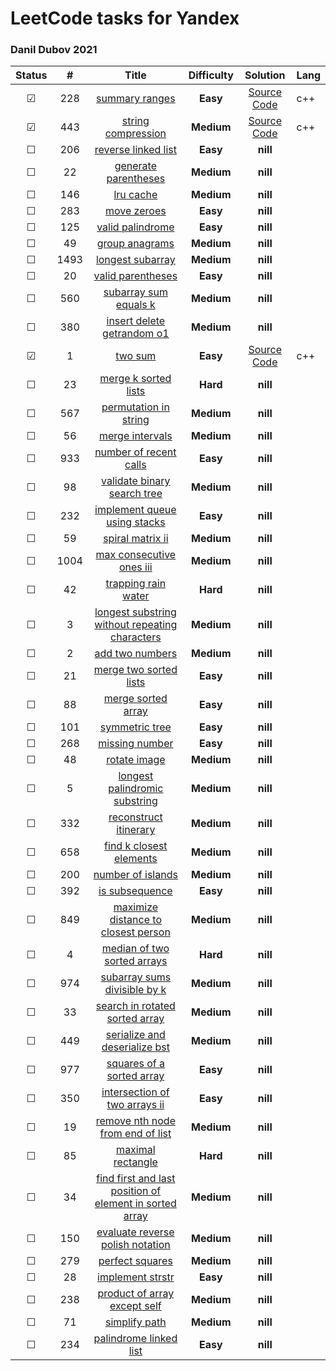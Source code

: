 # LeetCode tasks for Yandex 

### Danil Dubov 2021 

| Status  |  #   |                            Title                             | **Difficulty** |                           Solution                           | Lang |
| :-----: | :--: | :----------------------------------------------------------: | :------------: | :----------------------------------------------------------: | ---- |
| &#9745; | 228  | [summary ranges](https://leetcode.com/problems/summary-ranges/) |    **Easy**    | [Source Code](/LeetCodeTraining/LeetCodeTraining/summaryRanges.cpp) | c++  |
| &#9745; | 443  | [string compression](https://leetcode.com/problems/string-compression/) |   **Medium**   | [Source Code](/LeetCodeTraining/LeetCodeTraining/stringCompression.cpp) | c++  |
| &#9744; | 206  | [reverse linked list](https://leetcode.com/problems/reverse-linked-list/) |    **Easy**    |                           **nill**                           |      |
| &#9744; |  22  | [generate parentheses](https://leetcode.com/problems/generate-parentheses/) |   **Medium**   |                           **nill**                           |      |
| &#9744; | 146  |    [lru cache](https://leetcode.com/problems/lru-cache/)     |   **Medium**   |                           **nill**                           |      |
| &#9744; | 283  |  [move zeroes](https://leetcode.com/problems/move-zeroes/)   |    **Easy**    |                           **nill**                           |      |
| &#9744; | 125  | [valid palindrome](https://leetcode.com/problems/valid-palindrome/) |    **Easy**    |                           **nill**                           |      |
| &#9744; |  49  | [group anagrams](https://leetcode.com/problems/group-anagrams/) |   **Medium**   |                           **nill**                           |      |
| &#9744; | 1493 | [longest subarray](https://leetcode.com/problems/longest-subarray-of-1s-after-deleting-one-element/) |   **Medium**   |                           **nill**                           |      |
| &#9744; |  20  | [valid parentheses](https://leetcode.com/problems/valid-parentheses/) |    **Easy**    |                           **nill**                           |      |
| &#9744; | 560  | [subarray sum equals k](https://leetcode.com/problems/subarray-sum-equals-k/) |   **Medium**   |                           **nill**                           |      |
| &#9744; | 380  | [insert delete getrandom o1](https://leetcode.com/problems/insert-delete-getrandom-o1/) |   **Medium**   |                           **nill**                           |      |
| &#9745; |  1   |      [two sum](https://leetcode.com/problems/two-sum/)       |    **Easy**    | [Source Code](/LeetCodeTraining/LeetCodeTraining/twoSum.cpp) | c++  |
| &#9744; |  23  | [merge k sorted lists](https://leetcode.com/problems/merge-k-sorted-lists/) |    **Hard**    |                           **nill**                           |      |
| &#9744; | 567  | [permutation in string](https://leetcode.com/problems/permutation-in-string/) |   **Medium**   |                           **nill**                           |      |
| &#9744; |  56  | [merge intervals](https://leetcode.com/problems/merge-intervals/) |   **Medium**   |                           **nill**                           |      |
| &#9744; | 933  | [number of recent calls](https://leetcode.com/problems/number-of-recent-calls/) |    **Easy**    |                           **nill**                           |      |
| &#9744; |  98  | [validate binary search tree](https://leetcode.com/problems/validate-binary-search-tree/) |   **Medium**   |                           **nill**                           |      |
| &#9744; | 232  | [implement queue using stacks](https://leetcode.com/problems/implement-queue-using-stacks/) |    **Easy**    |                           **nill**                           |      |
| &#9744; |  59  | [spiral matrix ii](https://leetcode.com/problems/spiral-matrix-ii/) |   **Medium**   |                           **nill**                           |      |
| &#9744; | 1004 | [max consecutive ones iii](https://leetcode.com/problems/max-consecutive-ones-iii/) |   **Medium**   |                           **nill**                           |      |
| &#9744; |  42  | [trapping rain water](https://leetcode.com/problems/trapping-rain-water/) |    **Hard**    |                           **nill**                           |      |
| &#9744; |  3   | [longest substring without repeating characters](https://leetcode.com/problems/longest-substring-without-repeating-characters/) |   **Medium**   |                           **nill**                           |      |
| &#9744; |  2   | [add two numbers](https://leetcode.com/problems/add-two-numbers/) |   **Medium**   |                           **nill**                           |      |
| &#9744; |  21  | [merge two sorted lists](https://leetcode.com/problems/merge-two-sorted-lists/) |    **Easy**    |                           **nill**                           |      |
| &#9744; |  88  | [merge sorted array](https://leetcode.com/problems/merge-sorted-array/) |    **Easy**    |                           **nill**                           |      |
| &#9744; | 101  | [symmetric tree](https://leetcode.com/problems/symmetric-tree/) |    **Easy**    |                           **nill**                           |      |
| &#9744; | 268  | [missing number](https://leetcode.com/problems/missing-number/) |    **Easy**    |                           **nill**                           |      |
| &#9744; |  48  | [rotate image](https://leetcode.com/problems/rotate-image/)  |   **Medium**   |                           **nill**                           |      |
| &#9744; |  5   | [longest palindromic substring](https://leetcode.com/problems/longest-palindromic-substring/) |   **Medium**   |                           **nill**                           |      |
| &#9744; | 332  | [reconstruct itinerary](https://leetcode.com/problems/reconstruct-itinerary/) |   **Medium**   |                           **nill**                           |      |
| &#9744; | 658  | [find k closest elements](https://leetcode.com/problems/find-k-closest-elements/) |   **Medium**   |                           **nill**                           |      |
| &#9744; | 200  | [number of islands](https://leetcode.com/problems/number-of-islands/) |   **Medium**   |                           **nill**                           |      |
| &#9744; | 392  | [is subsequence](https://leetcode.com/problems/is-subsequence/) |    **Easy**    |                           **nill**                           |      |
| &#9744; | 849  | [maximize distance to closest person](https://leetcode.com/problems/maximize-distance-to-closest-person/) |   **Medium**   |                           **nill**                           |      |
| &#9744; |  4   | [median of two sorted arrays](https://leetcode.com/problems/median-of-two-sorted-arrays/) |    **Hard**    |                           **nill**                           |      |
| &#9744; | 974  | [subarray sums divisible by k](https://leetcode.com/problems/subarray-sums-divisible-by-k/) |   **Medium**   |                           **nill**                           |      |
| &#9744; |  33  | [search in rotated sorted array](https://leetcode.com/problems/search-in-rotated-sorted-array/) |   **Medium**   |                           **nill**                           |      |
| &#9744; | 449  | [serialize and deserialize bst](https://leetcode.com/problems/serialize-and-deserialize-bst/) |   **Medium**   |                           **nill**                           |      |
| &#9744; | 977  | [squares of a sorted array](https://leetcode.com/problems/squares-of-a-sorted-array/) |    **Easy**    |                           **nill**                           |      |
| &#9744; | 350  | [intersection of two arrays ii](https://leetcode.com/problems/intersection-of-two-arrays-ii/) |    **Easy**    |                           **nill**                           |      |
| &#9744; |  19  | [remove nth node from end of list](https://leetcode.com/problems/remove-nth-node-from-end-of-list/) |   **Medium**   |                           **nill**                           |      |
| &#9744; |  85  | [maximal rectangle](https://leetcode.com/problems/maximal-rectangle/) |    **Hard**    |                           **nill**                           |      |
| &#9744; |  34  | [find first and last position of element in sorted array](https://leetcode.com/problems/find-first-and-last-position-of-element-in-sorted-array/) |   **Medium**   |                           **nill**                           |      |
| &#9744; | 150  | [evaluate reverse polish notation](https://leetcode.com/problems/evaluate-reverse-polish-notation/) |   **Medium**   |                           **nill**                           |      |
| &#9744; | 279  | [perfect squares](https://leetcode.com/problems/perfect-squares/) |   **Medium**   |                           **nill**                           |      |
| &#9744; |  28  | [implement strstr](https://leetcode.com/problems/implement-strstr/) |    **Easy**    |                           **nill**                           |      |
| &#9744; | 238  | [product of array except self](https://leetcode.com/problems/product-of-array-except-self/) |   **Medium**   |                           **nill**                           |      |
| &#9744; |  71  | [simplify path](https://leetcode.com/problems/simplify-path/) |   **Medium**   |                           **nill**                           |      |
| &#9744; | 234  | [palindrome linked list](https://leetcode.com/problems/palindrome-linked-list/) |    **Easy**    |                           **nill**                           |      |


